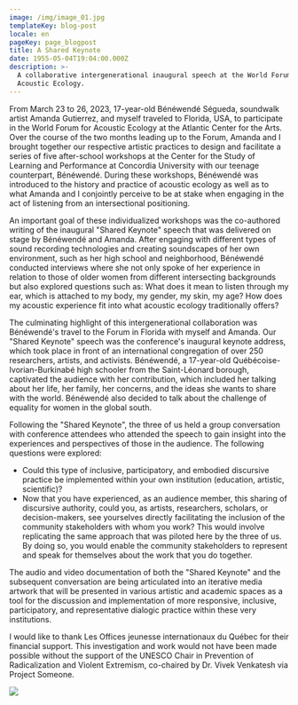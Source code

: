 ```yaml
---
image: /img/image_01.jpg
templateKey: blog-post
locale: en
pageKey: page_blogpost
title: A Shared Keynote
date: 1955-05-04T19:04:00.000Z
description: >-
  A collaborative intergenerational inaugural speech at the World Forum for
  Acoustic Ecology.
---
```

From March 23 to 26, 2023, 17-year-old Bénéwendé Ségueda, soundwalk artist Amanda Gutierrez, and myself traveled to Florida, USA, to participate in the World Forum for Acoustic Ecology at the Atlantic Center for the Arts. Over the course of the two months leading up to the Forum, Amanda and I brought together our respective artistic practices to design and facilitate a series of five after-school workshops at the Center for the Study of Learning and Performance at Concordia University with our teenage counterpart, Bénéwendé. During these workshops, Bénéwendé was introduced to the history and practice of acoustic ecology as well as to what Amanda and I conjointly perceive to be at stake when engaging in the act of listening from an intersectional positioning.

An important goal of these individualized workshops was the co-authored writing of the inaugural "Shared Keynote" speech that was delivered on stage by Bénéwendé and Amanda. After engaging with different types of sound recording technologies and creating soundscapes of her own environment, such as her high school and neighborhood, Bénéwendé conducted interviews where she not only spoke of her experience in relation to those of older women from different intersecting backgrounds but also explored questions such as: What does it mean to listen through my ear, which is attached to my body, my gender, my skin, my age? How does my acoustic experience fit into what acoustic ecology traditionally offers?

The culminating highlight of this intergenerational collaboration was Bénéwendé's travel to the Forum in Florida with myself and Amanda. Our "Shared Keynote" speech was the conference's inaugural keynote address, which took place in front of an international congregation of over 250 researchers, artists, and activists. Bénéwendé, a 17-year-old Québécoise-Ivorian-Burkinabé high schooler from the Saint-Léonard borough, captivated the audience with her contribution, which included her talking about her life, her family, her concerns, and the ideas she wants to share with the world. Bénéwendé also decided to talk about the challenge of equality for women in the global south.

Following the "Shared Keynote", the three of us held a group conversation with conference attendees who attended the speech to gain insight into the experiences and perspectives of those in the audience. The following questions were explored:

* Could this type of inclusive, participatory, and embodied discursive practice be implemented within your own institution (education, artistic, scientific)?
* Now that you have experienced, as an audience member, this sharing of discursive authority, could you, as artists, researchers, scholars, or decision-makers, see yourselves directly facilitating the inclusion of the community stakeholders with whom you work? This would involve replicating the same approach that was piloted here by the three of us. By doing so, you would enable the community stakeholders to represent and speak for themselves about the work that you do together.

The audio and video documentation of both the "Shared Keynote" and the subsequent conversation are being articulated into an iterative media artwork that will be presented in various artistic and academic spaces as a tool for the discussion and implementation of more responsive, inclusive, participatory, and representative dialogic practice within these very institutions.

I would like to thank Les Offices jeunesse internationaux du Québec for their financial support. This investigation and work would not have been made possible without the support of the UNESCO Chair in Prevention of Radicalization and Violent Extremism, co-chaired by Dr. Vivek Venkatesh via Project Someone.

![](/img/quadra.jpeg)
